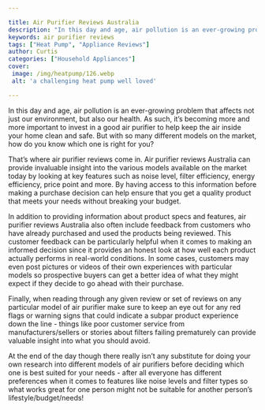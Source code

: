 ```yaml
---

title: Air Purifier Reviews Australia
description: "In this day and age, air pollution is an ever-growing problem that affects not just our environment, but also our health. As such,...swipe up to find out"
keywords: air purifier reviews
tags: ["Heat Pump", "Appliance Reviews"]
author: Curtis
categories: ["Household Appliances"]
cover: 
 image: /img/heatpump/126.webp
 alt: 'a challenging heat pump well loved'

---
```


In this day and age, air pollution is an ever-growing problem that affects not just our environment, but also our health. As such, it’s becoming more and more important to invest in a good air purifier to help keep the air inside your home clean and safe. But with so many different models on the market, how do you know which one is right for you? 

That’s where air purifier reviews come in. Air purifier reviews Australia can provide invaluable insight into the various models available on the market today by looking at key features such as noise level, filter efficiency, energy efficiency, price point and more. By having access to this information before making a purchase decision can help ensure that you get a quality product that meets your needs without breaking your budget. 

In addition to providing information about product specs and features, air purifier reviews Australia also often include feedback from customers who have already purchased and used the products being reviewed. This customer feedback can be particularly helpful when it comes to making an informed decision since it provides an honest look at how well each product actually performs in real-world conditions. In some cases, customers may even post pictures or videos of their own experiences with particular models so prospective buyers can get a better idea of what they might expect if they decide to go ahead with their purchase. 

Finally, when reading through any given review or set of reviews on any particular model of air purifier make sure to keep an eye out for any red flags or warning signs that could indicate a subpar product experience down the line - things like poor customer service from manufacturers/sellers or stories about filters failing prematurely can provide valuable insight into what you should avoid. 
 
At the end of the day though there really isn’t any substitute for doing your own research into different models of air purifiers before deciding which one is best suited for your needs - after all everyone has different preferences when it comes to features like noise levels and filter types so what works great for one person might not be suitable for another person’s lifestyle/budget/needs!
